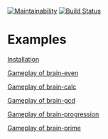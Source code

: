 [![Maintainability](https://api.codeclimate.com/v1/badges/81b708c59e43460b6fa3/maintainability)](https://codeclimate.com/github/ashikov/frontend-project-lvl1/maintainability)
[![Build Status](https://travis-ci.org/ashikov/frontend-project-lvl1.svg?branch=master)](https://travis-ci.org/ashikov/frontend-project-lvl1)
# Examples
[Installation](https://asciinema.org/a/bW2nAmAOJuAsSBWDIKKRbh9Dw "Installation example on asciinema.org")

[Gameplay of brain-even](https://asciinema.org/a/F6Jgo0zGVpXl3ljKmRirJdHxN "Gameplay of brain-even on asciinema.org")

[Gameplay of brain-calc](https://asciinema.org/a/sBxre2t2rmpKV1DJEcen7Tu9X "Gameplay of brain-calc on asciinema.org")

[Gameplay of brain-gcd](https://asciinema.org/a/FUuQwmsSeBsgDRsnVpxAqh9Hl "Gameplay of brain-gcd on asciinema.org")

[Gameplay of brain-progression](https://asciinema.org/a/YiAAuEZ1ggCNdwZIXreFphH2k "Gameplay of brain-progression on asciinema.org")

[Gameplay of brain-prime](https://asciinema.org/a/afDKH1gF6kFtiykKfZC0j9uep "Gameplay of brain-prime on asciinema.org")
